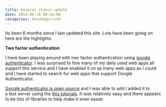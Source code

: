 ```yaml
---
title: General status update
date: 2014-06-18 00:16:00
categories: Uncategorized
---
```

Its been 6 months since I last updated this site. Lots have been going on here are the highlights.

<strong>Two factor authentication </strong>

I have been playing around with two factor authentication using <a href="https://play.google.com/store/apps/details?id=com.google.android.apps.authenticator2">google authenticator</a>. I was surprised to fine many of my daily used web apps all support this service and I have enabled it on as many web apps as I could and I have started to search for web apps that support Google Authenticator.

<a href="https://code.google.com/p/google-authenticator/">Google authenticator is open source</a> and I was able to add I added it to a test server using the <a href="https://www.twilio.com/blog/2013/04/add-two-factor-authentication-to-your-website-with-google-authenticator-and-twilio-sms.html">this tutorials</a>. It was relatively easy and there appears to be lots of libraries to help make it even easier.

&nbsp;
